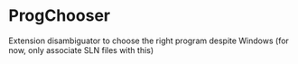 # ProgChooser
Extension disambiguator to choose the right program despite Windows (for now, only associate SLN files with this)

